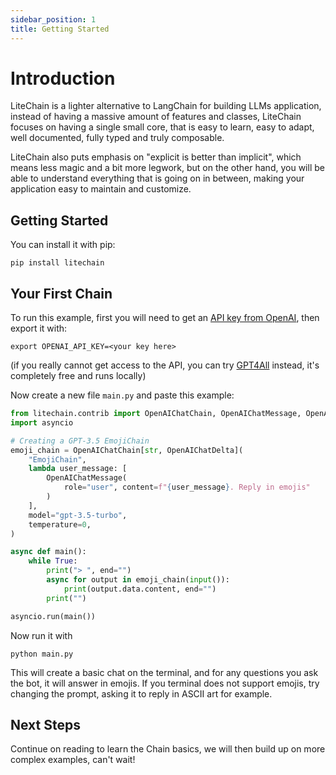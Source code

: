 ```yaml
---
sidebar_position: 1
title: Getting Started
---
```


# Introduction

LiteChain is a lighter alternative to LangChain for building LLMs application, instead of having a massive amount of features and classes, LiteChain focuses on having a single small core, that is easy to learn, easy to adapt, well documented, fully typed and truly composable.

LiteChain also puts emphasis on "explicit is better than implicit", which means less magic and a bit more legwork, but on the other hand, you will be able to understand everything that is going on in between, making your application easy to maintain and customize.

## Getting Started

You can install it with pip:

```
pip install litechain
```

## Your First Chain

To run this example, first you will need to get an [API key from OpenAI](https://platform.openai.com), then export it with:

```
export OPENAI_API_KEY=<your key here>
```

(if you really cannot get access to the API, you can try [GPT4All](pathname:///reference/litechain/contrib/index.html#litechain.contrib.GPT4AllChain) instead, it's completely free and runs locally)

Now create a new file `main.py` and paste this example:

```python
from litechain.contrib import OpenAIChatChain, OpenAIChatMessage, OpenAIChatDelta
import asyncio

# Creating a GPT-3.5 EmojiChain
emoji_chain = OpenAIChatChain[str, OpenAIChatDelta](
    "EmojiChain",
    lambda user_message: [
        OpenAIChatMessage(
            role="user", content=f"{user_message}. Reply in emojis"
        )
    ],
    model="gpt-3.5-turbo",
    temperature=0,
)

async def main():
    while True:
        print("> ", end="")
        async for output in emoji_chain(input()):
            print(output.data.content, end="")
        print("")

asyncio.run(main())
```

Now run it with

```
python main.py
```

This will create a basic chat on the terminal, and for any questions you ask the bot, it will answer in emojis. If you terminal does not support emojis, try changing the prompt, asking it to reply in ASCII art for example.

## Next Steps

Continue on reading to learn the Chain basics, we will then build up on more complex examples, can't wait!
